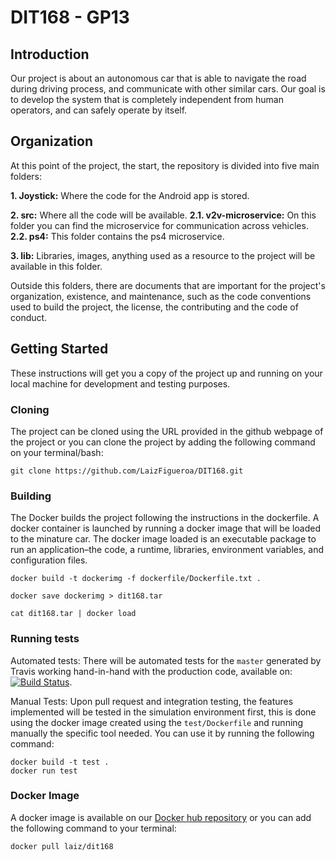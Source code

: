 # DIT168 - GP13



## Introduction
Our project is about an autonomous car that is able to navigate the road during driving process, and communicate with other similar cars. Our goal is to develop the system that is completely independent from human operators, and can safely operate by itself.


## Organization
At this point of the project, the start, the repository is divided into five main folders: 

**1. Joystick:** Where the code for the Android app is stored. 

**2. src:** Where all the code will be available.
      **2.1. v2v-microservice:** On this folder you can find the microservice for communication across vehicles.
      **2.2. ps4:** This folder contains the ps4 microservice.

**3. lib:** Libraries, images, anything used as a resource to the project will be available in this folder.

Outside this folders, there are documents that are important for the project's organization, existence, and maintenance, such as the code conventions used to build the project, the license, the contributing and the code of conduct.

## Getting Started
These instructions will get you a copy of the project up and running on your local machine for development and testing purposes.

### Cloning
The project can be cloned using the URL provided in the github webpage of the project or you can clone the project by adding the following command on your terminal/bash:
```
git clone https://github.com/LaizFigueroa/DIT168.git
```
### Building
The Docker builds the project following the instructions in the dockerfile. A docker container is launched by running a docker image that will be loaded to the minature car. The docker image loaded is an executable package to run an application–the code, a runtime, libraries, environment variables, and configuration files.
```
docker build -t dockerimg -f dockerfile/Dockerfile.txt .

docker save dockerimg > dit168.tar

cat dit168.tar | docker load
```
### Running tests
Automated tests: There will be automated tests for the `master` generated by Travis working hand-in-hand with the production code, available on: [![Build Status](https://travis-ci.org/LaizFigueroa/DIT168.svg?branch=master)](https://travis-ci.org/LaizFigueroa/DIT168).

Manual Tests: Upon pull request and integration testing, the features implemented will be tested in the simulation environment first, this is done using the docker image created using the `test/Dockerfile` and running manually the specific tool needed. You can use it by running the following command:
```
docker build -t test .
docker run test
```
### Docker Image
A docker image is available on our [Docker hub repository](https://hub.docker.com/r/laiz/dit168/) or you can add the following command to your terminal:
```
docker pull laiz/dit168
```
